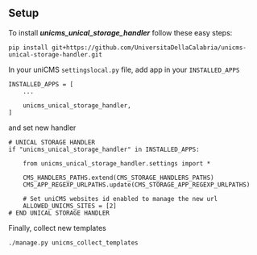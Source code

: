 Setup
-----

To install ***unicms_unical_storage_handler*** follow these easy steps:

````
pip install git+https://github.com/UniversitaDellaCalabria/unicms-unical-storage-handler.git
````

In your uniCMS ```settingslocal.py``` file, add app in your ```INSTALLED_APPS```

````
INSTALLED_APPS = [
    ...

    unicms_unical_storage_handler,
]
````

and set new handler

````
# UNICAL STORAGE HANDLER
if "unicms_unical_storage_handler" in INSTALLED_APPS:

    from unicms_unical_storage_handler.settings import *

    CMS_HANDLERS_PATHS.extend(CMS_STORAGE_HANDLERS_PATHS)
    CMS_APP_REGEXP_URLPATHS.update(CMS_STORAGE_APP_REGEXP_URLPATHS)

    # Set uniCMS websites id enabled to manage the new url
    ALLOWED_UNICMS_SITES = [2]
# END UNICAL STORAGE HANDLER
````

Finally, collect new templates

````
./manage.py unicms_collect_templates
````
